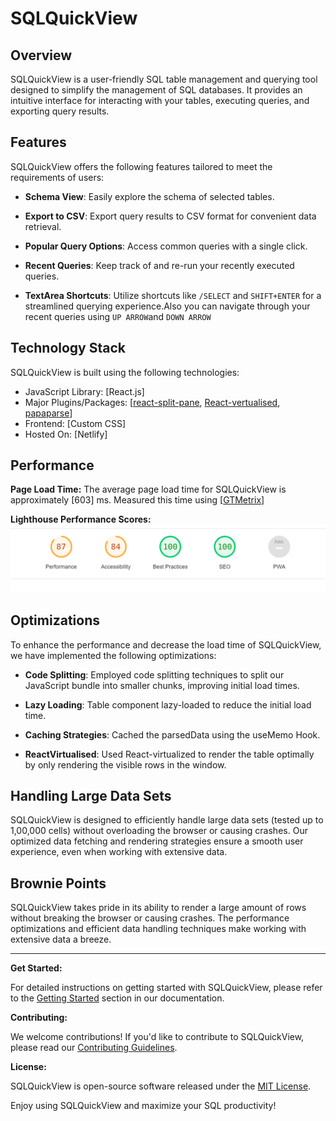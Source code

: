 # SQLQuickView

## Overview

SQLQuickView is a user-friendly SQL table management and querying tool designed to simplify the management of SQL databases. It provides an intuitive interface for interacting with your tables, executing queries, and exporting query results.

## Features

SQLQuickView offers the following features tailored to meet the requirements of users:

- **Schema View**: Easily explore the schema of selected tables.

- **Export to CSV**: Export query results to CSV format for convenient data retrieval.

- **Popular Query Options**: Access common queries with a single click.

- **Recent Queries**: Keep track of and re-run your recently executed queries.

- **TextArea Shortcuts**: Utilize shortcuts like `/SELECT` and `SHIFT+ENTER` for a streamlined querying experience.Also you can navigate through your recent queries using `UP ARROW`and `DOWN ARROW`

## Technology Stack

SQLQuickView is built using the following technologies:

- JavaScript Library: [React.js]
- Major Plugins/Packages: [[react-split-pane](https://www.npmjs.com/package/split-pane-react), [React-vertualised](https://www.npmjs.com/package/react-virtualized), [papaparse](https://www.npmjs.com/package/papaparse)]
- Frontend: [Custom CSS]
- Hosted On: [Netlify]

## Performance

**Page Load Time:**
The average page load time for SQLQuickView is approximately [603] ms. Measured this time using [[GTMetrix](https://gtmetrix.com/)]

**Lighthouse Performance Scores:**
![Lighthouse Performance Report](https://raw.githubusercontent.com/pritamkushwah04/SQLQuikView/master/public/Image/Lighthouse%20Performance%20Report.png)


## Optimizations

To enhance the performance and decrease the load time of SQLQuickView, we have implemented the following optimizations:

- **Code Splitting**: Employed code splitting techniques to split our JavaScript bundle into smaller chunks, improving initial load times.

- **Lazy Loading**: Table component lazy-loaded to reduce the initial load time.

- **Caching Strategies**: Cached the parsedData using the useMemo Hook.

- **ReactVirtualised**: Used React-virtualized to render the table optimally by only rendering the visible rows in the window.


## Handling Large Data Sets

SQLQuickView is designed to efficiently handle large data sets (tested up to 1,00,000 cells) without overloading the browser or causing crashes. Our optimized data fetching and rendering strategies ensure a smooth user experience, even when working with extensive data.

## Brownie Points

SQLQuickView takes pride in its ability to render a large amount of rows without breaking the browser or causing crashes. The performance optimizations and efficient data handling techniques make working with extensive data a breeze.

---

**Get Started:**

For detailed instructions on getting started with SQLQuickView, please refer to the [Getting Started](#) section in our documentation.

**Contributing:**

We welcome contributions! If you'd like to contribute to SQLQuickView, please read our [Contributing Guidelines](CONTRIBUTING.md).

**License:**

SQLQuickView is open-source software released under the [MIT License](LICENSE.md).

Enjoy using SQLQuickView and maximize your SQL productivity!
